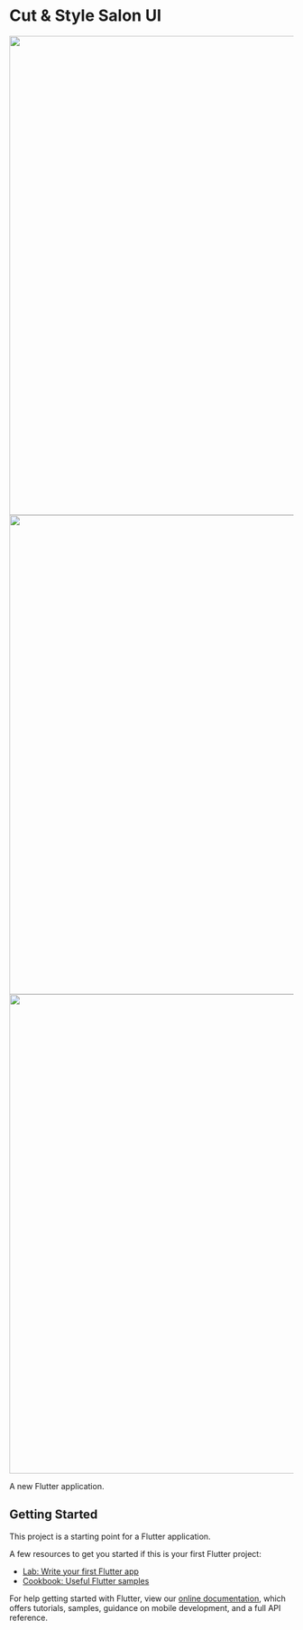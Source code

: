 # Cut & Style Salon UI

  <div class="row">
    <img src="https://user-images.githubusercontent.com/69755039/146428345-db987207-b796-4051-90fb-aa36e317df59.jpg" width="1080" height="850">
    <img src="https://user-images.githubusercontent.com/69755039/146428351-297c14c2-4a3b-41af-81df-5aa661dd3811.jpg" width="1080" height="850">
    <img src="https://user-images.githubusercontent.com/69755039/146428354-2ead21da-ceb7-4aa7-a209-e9c3f7b7adf9.jpg" width="1080" height="850">
  </div>

A new Flutter application.

## Getting Started

This project is a starting point for a Flutter application.

A few resources to get you started if this is your first Flutter project:

- [Lab: Write your first Flutter app](https://flutter.dev/docs/get-started/codelab)
- [Cookbook: Useful Flutter samples](https://flutter.dev/docs/cookbook)

For help getting started with Flutter, view our
[online documentation](https://flutter.dev/docs), which offers tutorials,
samples, guidance on mobile development, and a full API reference.

